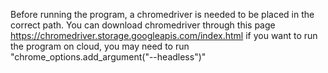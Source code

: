 Before running the program, a chromedriver is needed to be placed in the correct path.
You can download chromedriver through this page https://chromedriver.storage.googleapis.com/index.html
if you want to run the program on cloud, you may need to run "chrome_options.add_argument("--headless")" 
